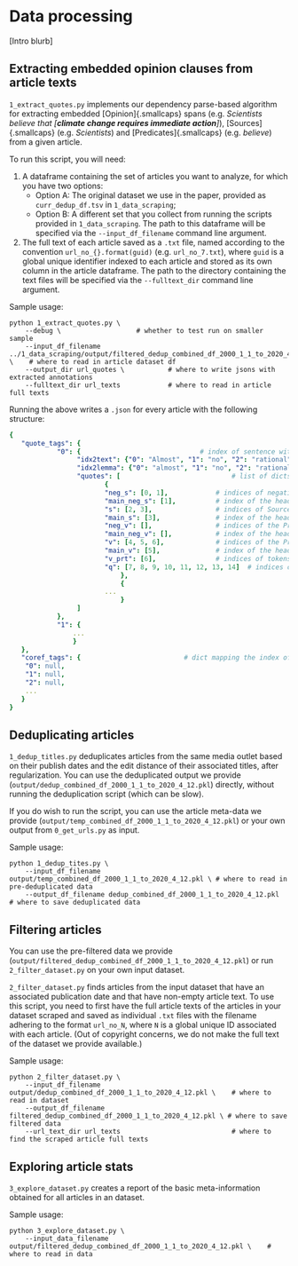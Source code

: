 # Data processing

[Intro blurb] 

## Extracting embedded opinion clauses from article texts

`1_extract_quotes.py` implements our dependency parse-based algorithm for extracting embedded [Opinion]{.smallcaps} spans (e.g. *Scientists believe that [**climate change requires immediate action**]*), [Sources]{.smallcaps} (e.g. *Scientists*) and [Predicates]{.smallcaps} (e.g. *believe*) from a given article. 

To run this script, you will need:
1. A dataframe containing the set of articles you want to analyze, for which you have two options:
	* Option A: The original dataset we use in the paper, provided as `curr_dedup_df.tsv` in `1_data_scraping`;
	* Option B: A different set that you collect from running the scripts provided in `1_data_scraping`.
	The path to this dataframe will be specified via the `--input_df_filename` command line argument.
1. The full text of each article saved as a `.txt` file, named according to the convention `url_no_{}.format(guid)` (e.g. `url_no_7.txt`), where `guid` is a global unique identifier indexed to each article and stored as its own column in the article dataframe. The path to the directory containing the text files will be specified via the `--fulltext_dir` command line argument.

Sample usage:

```
python 1_extract_quotes.py \
	--debug \ 					# whether to test run on smaller sample 
	--input_df_filename ../1_data_scraping/output/filtered_dedup_combined_df_2000_1_1_to_2020_4_12.pkl \ 	# where to read in article dataset df
	--output_dir url_quotes \ 			# where to write jsons with extracted annotations
	--fulltext_dir url_texts 			# where to read in article full texts
```

Running the above writes a `.json` for every article with the following structure:

```yaml
{
   "quote_tags": {
		    "0": {								# index of sentence within article, as a `str`
	   		     "idx2text": {"0": "Almost", "1": "no", "2": "rational", "3": "people", ... }, 									# dict mapping each token's index within the document to the token's text
	   		     "idx2lemma": {"0": "almost", "1": "no", "2": "rational", "3": "person", ...},  									# dict mapping each token's index within the document to the token's lemmatized text
	   		     "quotes": [     						# list of dicts containing annotations for all (Source, Predicate, Opinion) tuples (plus additional modifiers) that occur in the sentence
					    {
						"neg_s": [0, 1],			# indices of negation tokens modifying the Source (e.g. "**Almost no** rational people would point out that climate change is a hoax.")
						"main_neg_s": [1],			# index of the head negation token modifying the Source (e.g. "Almost **no** rational people would point out that climate change is a hoax.")    
						"s": [2, 3],				# indices of Source tokens (e.g. "Almost no **rational people** would point out that climate change is a hoax.")
						"main_s": [3],				# index of the head Source token (e.g. "Almost no rational **people** would point out that climate change is a hoax.")		
						"neg_v": [],				# indices of the Predicate negation tokens
						"main_neg_v": [],			# index of the head Predicate negation token
						"v": [4, 5, 6],				# indices of the Predicate tokens (e.g. "Almost no rational people **would point out** that climate change is a hoax.")
						"main_v": [5],				# index of the head Predicate token (e.g. "Almost no rational people would **point** out that climate change is a hoax.")
						"v_prt": [6],				# indices of tokens that are particles attached to the Predicate (e.g. "Almost no rational people would point **out** that climate change is a hoax.")
						"q": [7, 8, 9, 10, 11, 12, 13, 14]	# indices of tokens that are part of the embedded Opinion (e.g. "Almost no rational people would point out **that climate change is a hoax.**")
		    			    },
		    			    { 
						...
		    			    }
			     ]        
 	   	    },
		    "1": {
			    ...
	            }
   },
   "coref_tags": {							# dict mapping the index of each token in the document to its co-refering string, if present
	"0": null,
	"1": null,
	"2": null,
	...
   }
}
```

## Deduplicating articles

`1_dedup_titles.py` deduplicates articles from the same media outlet based on their publish dates and the edit distance of their associated titles, after regularization. You can use the deduplicated output we provide (`output/dedup_combined_df_2000_1_1_to_2020_4_12.pkl`) directly, without running the deduplication script (which can be slow). 

If you do wish to run the script, you can use the article meta-data we provide (`output/temp_combined_df_2000_1_1_to_2020_4_12.pkl`) or your own output from `0_get_urls.py` as input. 

Sample usage:
```
python 1_dedup_tites.py \
	--input_df_filename output/temp_combined_df_2000_1_1_to_2020_4_12.pkl \	# where to read in pre-deduplicated data
	--output_df_filename dedup_combined_df_2000_1_1_to_2020_4_12.pkl	# where to save deduplicated data
```

## Filtering articles

You can use the pre-filtered data we provide (`output/filtered_dedup_combined_df_2000_1_1_to_2020_4_12.pkl`) or run `2_filter_dataset.py` on your own input dataset.

`2_filter_dataset.py` finds articles from the input dataset that have an associated publication date and that have non-empty article text. To use this script, you need to first have the full article texts of the articles in your dataset scraped and saved as individual `.txt` files with the filename adhering to the format `url_no_N`, where `N` is a global unique ID associated with each article. (Out of copyright concerns, we do not make the full text of the dataset we provide available.) 

Sample usage:
```
python 2_filter_dataset.py \
	--input_df_filename output/dedup_combined_df_2000_1_1_to_2020_4_12.pkl \	# where to read in dataset
	--output_df_filename filtered_dedup_combined_df_2000_1_1_to_2020_4_12.pkl \	# where to save filtered data
	--url_text_dir url_texts 							# where to find the scraped article full texts
```

## Exploring article stats

`3_explore_dataset.py` creates a report of the basic meta-information obtained for all articles in an dataset.

Sample usage:
```
python 3_explore_dataset.py \
	--input_data_filename  output/filtered_dedup_combined_df_2000_1_1_to_2020_4_12.pkl \	# where to read in data
```